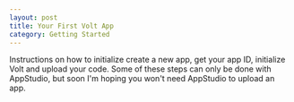 ```yaml
---
layout: post
title: Your First Volt App
category: Getting Started
---
```


Instructions on how to initialize create a new app, get your app ID, initialize Volt and upload your code. Some of these steps can only be done with AppStudio, but soon I'm hoping you won't need AppStudio to upload an app.
